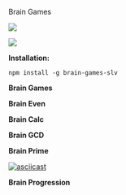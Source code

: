 Brain Games

<a href="https://codeclimate.com/github/ustiuzhanin/frontend-project-lvl1/maintainability"><img src="https://api.codeclimate.com/v1/badges/cca0ca0db4959c746a50/maintainability" /></a>

<a href="https://travis-ci.org/ustiuzhanin/frontend-project-lvl1"><img src="https://travis-ci.org/ustiuzhanin/frontend-project-lvl1.svg?branch=master" /></a>

**Installation:**

`npm install -g brain-games-slv`

**Brain Games**

<script id="asciicast-hhp7LPcaQNEKC1BrPgixEgY9i" src="https://asciinema.org/a/hhp7LPcaQNEKC1BrPgixEgY9i.js" async></script>

**Brain Even**

<script id="asciicast-SnMGJOTkJSRXoa32D8EZpEf4p" src="https://asciinema.org/a/SnMGJOTkJSRXoa32D8EZpEf4p.js" async></script>

**Brain Calc**

<script id="asciicast-OswDyHBFIjLIriRgt2gfv3gcg" src="https://asciinema.org/a/OswDyHBFIjLIriRgt2gfv3gcg.js" async></script>

**Brain GCD**

<script id="asciicast-os5R3etguSHMu7OxT6NffMawr" src="https://asciinema.org/a/os5R3etguSHMu7OxT6NffMawr.js" async></script>

**Brain Prime**

[![asciicast](https://asciinema.org/a/5uY6bdw7rasUCBTVXgB4AgJjt.svg)](https://asciinema.org/a/5uY6bdw7rasUCBTVXgB4AgJjt)

**Brain Progression**

<script id="asciicast-1CzO5DGw2BcAXAZXu7hvc5ROr" src="https://asciinema.org/a/1CzO5DGw2BcAXAZXu7hvc5ROr.js" async></script>
